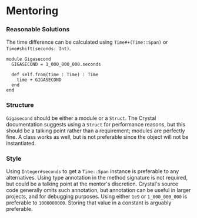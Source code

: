 # Mentoring

### Reasonable Solutions

The time difference can be calculated using `Time#+(Time::Span)` or `Time#shift(seconds: Int)`.

```crystal
module Gigasecond
  GIGASECOND = 1_000_000_000.seconds

  def self.from(time : Time) : Time
    time + GIGASECOND
  end
end
```

### Structure

`Gigasecond` should be either a module or a `Struct`. The Crystal documentation suggests using a `Struct` for performance reasons, but this should be a talking point rather than a requirement; modules are perfectly fine. A class works as well, but is not preferable since the object will not be instantiated.

### Style

Using `Integer#seconds` to get a `Time::Span` instance is preferable to any alternatives. Using type annotation in the method signature is not required, but could be a talking point at the mentor's discretion. Crystal's source code generally omits such annotation, but annotation can be useful in larger projects, and for debugging purposes. Using either `1e9` or `1_000_000_000` is preferable to `1000000000`. Storing that value in a constant is arguably preferable.
